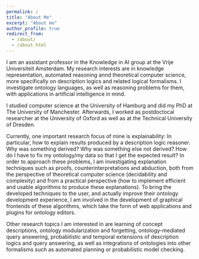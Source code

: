 ```yaml
---
permalink: /
title: "About Me"
excerpt: "About me"
author_profile: true
redirect_from: 
  - /about/
  - /about.html
---
```


I am an assistant professor in the Knowledge in AI group at the Vrije
Universiteit Amsterdam. My research interests are in knowledge
representation, automated reasoning annd theoretical computer science,
more specifically on description logics and related logical
formalisms. I investigate ontology languages, as well as reasoning
problems for them, with applications in artificial intelligence in
mind.  

I studied computer science at the University of Hamburg and did my PhD
at The University of Manchester. Afterwards, I worked as postdoctocal
researcher at the University of Oxford as well as at the Technical
University of Dresden. 

Currently, one important research focus of mine is explainability: In particular,
how to explain results produced by a description logic reasoner. Why
was something derived? Why was something else not derived? How do I
have to fix my ontology/my data so that I get the expected result? In
order to approach these problems, I am investigating explanation
techniques such as proofs, counterinterpretations and abduction, both
from the perspective of theoretical computer science (decidability and
complexity) and from a practical perspective (how to implement
efficient and usable algorithms to produce these
explanations). To bring the developed techniques to the user, and
actually improve their ontology development experience, I am involved
in the development of graphical frontends of these algorithms, which
take the form of web applications and plugins for ontology editors.

Other research topics I am interested in are learning of concept
descriptions, ontology modularization and forgetting,
ontology-mediated query answering, probabilistic and temporal
extensions of description logics and query answering, as well as
integrations of ontologies into other formalisms such as automated
planning or probabilistic model checking. 
